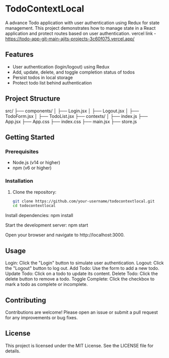 # TodoContextLocal

A advance Todo application with user authentication using Redux for state management. This project demonstrates how to manage state in a React application and protect routes based on user authentication.
vercel link - https://todo-app-git-main-ajits-projects-3c60f075.vercel.app/

## Features

- User authentication (login/logout) using Redux
- Add, update, delete, and toggle completion status of todos
- Persist todos in local storage
- Protect todo list behind authentication

## Project Structure


src/ ├── components/ │ ├── Login.jsx │ ├── Logout.jsx │ ├── TodoForm.jsx │ ├── TodoList.jsx ├── contexts/ │ ├── index.js ├── App.jsx ├── App.css ├── index.css ├── main.jsx ├── store.js



## Getting Started

### Prerequisites

- Node.js (v14 or higher)
- npm (v6 or higher)

### Installation

1. Clone the repository:
   ```sh
   git clone https://github.com/your-username/todocontextlocal.git
   cd todocontextlocal

Install dependencies:
   npm install

Start the development server:
npm start

Open your browser and navigate to http://localhost:3000.

## Usage
Login: Click the "Login" button to simulate user authentication.
Logout: Click the "Logout" button to log out.
Add Todo: Use the form to add a new todo.
Update Todo: Click on a todo to update its content.
Delete Todo: Click the delete button to remove a todo.
Toggle Complete: Click the checkbox to mark a todo as complete or incomplete.


## Contributing
Contributions are welcome! Please open an issue or submit a pull request for any improvements or bug fixes.

## License
This project is licensed under the MIT License. See the LICENSE file for details.
